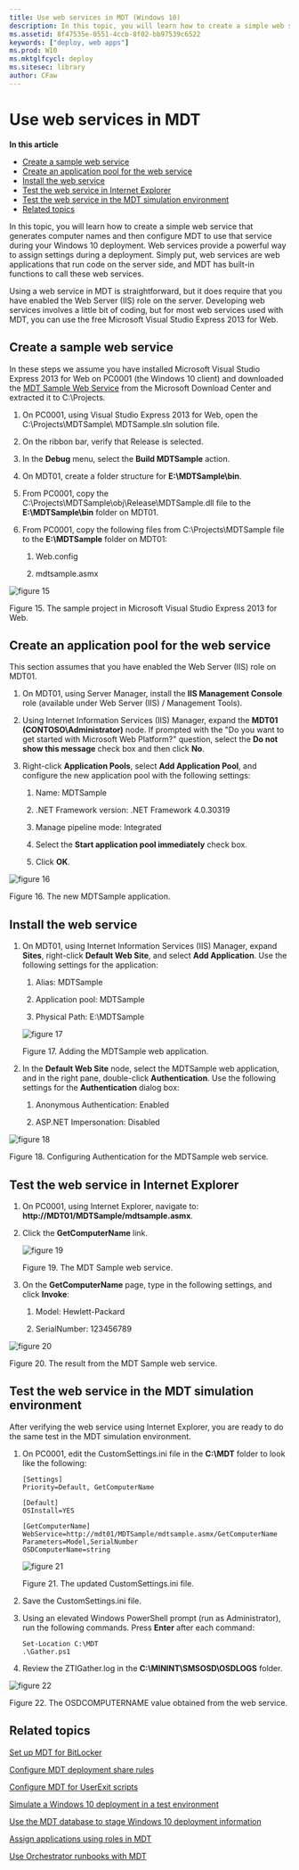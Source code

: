 ```yaml
---
title: Use web services in MDT (Windows 10)
description: In this topic, you will learn how to create a simple web service that generates computer names and then configure MDT to use that service during your Windows 10 deployment.
ms.assetid: 8f47535e-0551-4ccb-8f02-bb97539c6522
keywords: ["deploy, web apps"]
ms.prod: W10
ms.mktglfcycl: deploy
ms.sitesec: library
author: CFaw
---
```


# Use web services in MDT


**In this article**

-   [Create a sample web service](#sec01)
-   [Create an application pool for the web service](#sec02)
-   [Install the web service](#sec03)
-   [Test the web service in Internet Explorer](#sec04)
-   [Test the web service in the MDT simulation environment](#sec05)
-   [Related topics](#related-topics)

In this topic, you will learn how to create a simple web service that generates computer names and then configure MDT to use that service during your Windows 10 deployment. Web services provide a powerful way to assign settings during a deployment. Simply put, web services are web applications that run code on the server side, and MDT has built-in functions to call these web services.

Using a web service in MDT is straightforward, but it does require that you have enabled the Web Server (IIS) role on the server. Developing web services involves a little bit of coding, but for most web services used with MDT, you can use the free Microsoft Visual Studio Express 2013 for Web.

## <a href="" id="sec01"></a>Create a sample web service


In these steps we assume you have installed Microsoft Visual Studio Express 2013 for Web on PC0001 (the Windows 10 client) and downloaded the [MDT Sample Web Service](http://go.microsoft.com/fwlink/p/?LinkId=619363) from the Microsoft Download Center and extracted it to C:\\Projects.

1.  On PC0001, using Visual Studio Express 2013 for Web, open the C:\\Projects\\MDTSample\\ MDTSample.sln solution file.

2.  On the ribbon bar, verify that Release is selected.

3.  In the **Debug** menu, select the **Build MDTSample** action.

4.  On MDT01, create a folder structure for **E:\\MDTSample\\bin**.

5.  From PC0001, copy the C:\\Projects\\MDTSample\\obj\\Release\\MDTSample.dll file to the **E:\\MDTSample\\bin** folder on MDT01.

6.  From PC0001, copy the following files from C:\\Projects\\MDTSample file to the **E:\\MDTSample** folder on MDT01:

    1.  Web.config

    2.  mdtsample.asmx

![figure 15](images/mdt-09-fig15.png)

Figure 15. The sample project in Microsoft Visual Studio Express 2013 for Web.

## <a href="" id="sec02"></a>Create an application pool for the web service


This section assumes that you have enabled the Web Server (IIS) role on MDT01.

1.  On MDT01, using Server Manager, install the **IIS Management Console** role (available under Web Server (IIS) / Management Tools).

2.  Using Internet Information Services (IIS) Manager, expand the **MDT01 (CONTOSO\\Administrator)** node. If prompted with the "Do you want to get started with Microsoft Web Platform?" question, select the **Do not show this message** check box and then click **No**.

3.  Right-click **Application Pools**, select **Add Application Pool**, and configure the new application pool with the following settings:

    1.  Name: MDTSample

    2.  .NET Framework version: .NET Framework 4.0.30319

    3.  Manage pipeline mode: Integrated

    4.  Select the **Start application pool immediately** check box.

    5.  Click **OK**.

![figure 16](images/mdt-09-fig16.png)

Figure 16. The new MDTSample application.

## <a href="" id="sec03"></a>Install the web service


1.  On MDT01, using Internet Information Services (IIS) Manager, expand **Sites**, right-click **Default Web Site**, and select **Add Application**. Use the following settings for the application:

    1.  Alias: MDTSample

    2.  Application pool: MDTSample

    3.  Physical Path: E:\\MDTSample

    ![figure 17](images/mdt-09-fig17.png)

    Figure 17. Adding the MDTSample web application.

2.  In the **Default Web Site** node, select the MDTSample web application, and in the right pane, double-click **Authentication**. Use the following settings for the **Authentication** dialog box:

    1.  Anonymous Authentication: Enabled

    2.  ASP.NET Impersonation: Disabled

![figure 18](images/mdt-09-fig18.png)

Figure 18. Configuring Authentication for the MDTSample web service.

## <a href="" id="sec04"></a>Test the web service in Internet Explorer


1.  On PC0001, using Internet Explorer, navigate to: **http://MDT01/MDTSample/mdtsample.asmx**.

2.  Click the **GetComputerName** link.

    ![figure 19](images/mdt-09-fig19.png)

    Figure 19. The MDT Sample web service.

3.  On the **GetComputerName** page, type in the following settings, and click **Invoke**:

    1.  Model: Hewlett-Packard

    2.  SerialNumber: 123456789

![figure 20](images/mdt-09-fig20.png)

Figure 20. The result from the MDT Sample web service.

## <a href="" id="sec05"></a>Test the web service in the MDT simulation environment


After verifying the web service using Internet Explorer, you are ready to do the same test in the MDT simulation environment.

1.  On PC0001, edit the CustomSettings.ini file in the **C:\\MDT** folder to look like the following:

    ``` syntax
    [Settings]
    Priority=Default, GetComputerName

    [Default]
    OSInstall=YES

    [GetComputerName]
    WebService=http://mdt01/MDTSample/mdtsample.asmx/GetComputerName
    Parameters=Model,SerialNumber
    OSDComputerName=string
    ```

    ![figure 21](images/mdt-09-fig21.png)

    Figure 21. The updated CustomSettings.ini file.

2.  Save the CustomSettings.ini file.

3.  Using an elevated Windows PowerShell prompt (run as Administrator), run the following commands. Press **Enter** after each command:

    ``` syntax
    Set-Location C:\MDT
    .\Gather.ps1
    ```

4.  Review the ZTIGather.log in the **C:\\MININT\\SMSOSD\\OSDLOGS** folder.

![figure 22](images/mdt-09-fig22.png)

Figure 22. The OSDCOMPUTERNAME value obtained from the web service.

## Related topics


[Set up MDT for BitLocker](set-up-mdt-2013-for-bitlocker.md)

[Configure MDT deployment share rules](configure-mdt-deployment-share-rules.md)

[Configure MDT for UserExit scripts](configure-mdt-2013-for-userexit-scripts.md)

[Simulate a Windows 10 deployment in a test environment](simulate-a-windows-81-deployment-in-a-test-environment.md)

[Use the MDT database to stage Windows 10 deployment information](use-the-mdt-database-to-stage-windows-81-deployment-information.md)

[Assign applications using roles in MDT](assign-applications-using-roles-in-mdt-2013.md)

[Use Orchestrator runbooks with MDT](use-orchestrator-runbooks-with-mdt-2013.md)

 

 






